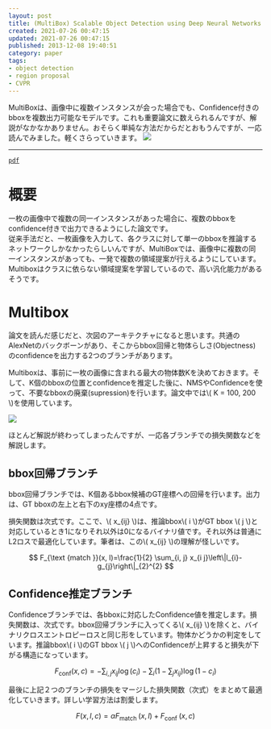 ```yaml
---
layout: post
title: (MultiBox) Scalable Object Detection using Deep Neural Networks
created: 2021-07-26 00:47:15
updated: 2021-07-26 00:47:15
published: 2013-12-08 19:40:51
category: paper
tags:
- object detection
- region proposal
- CVPR
---
```


MultiBoxは、画像中に複数インスタンスが会った場合でも、Confidence付きのbboxを複数出力可能なモデルです。これも重要論文に数えられるんですが、解説がなかなかありません。おそらく単純な方法だからだとおもうんですが、一応読んでみました。軽くさらっていきます。
![]({{site.base_url}}/images/2021-07-26-00-03-19.png)

---
[`pdf`](https://www.cv-foundation.org/openaccess/content_cvpr_2014/papers/Erhan_Scalable_Object_Detection_2014_CVPR_paper.pdf)

# 概要

一枚の画像中で複数の同一インスタンスがあった場合に、複数のbboxをconfidence付きで出力できるようにした論文です。  
従来手法だと、一枚画像を入力して、各クラスに対して単一のbboxを推論するネットワークしかなかったらしいんですが、MultiBoxでは、画像中に複数の同一インスタンスがあっても、一発で複数の領域提案が行えるようにしています。
Multiboxはクラスに依らない領域提案を学習しているので、高い汎化能力があるそうです。

# Multibox

論文を読んだ感じだと、次図のアーキテクチャになると思います。共通のAlexNetのバックボーンがあり、そこからbbox回帰と物体らしさ(Objectness)のconfidenceを出力する2つのブランチがあります。

Multiboxは、事前に一枚の画像に含まれる最大の物体数Kを決めておきます。そして、K個のbboxの位置とconfidenceを推定した後に、NMSやConfidenceを使って、不要なbboxの廃棄(supression)を行います。論文中では\\( K = 100, 200 \\)を使用しています。  

![]({{site.base_url}}/images/2021-07-26-00-03-27.png)

ほとんど解説が終わってしまったんですが、一応各ブランチでの損失関数などを解説します。

## bbox回帰ブランチ

bbox回帰ブランチでは、K個あるbbox候補のGT座標への回帰を行います。出力は、GT bboxの左上と右下のxy座標の4点です。

損失関数は次式です。ここで、\\( x_{ij} \\)は、推論bbox\\( i \\)がGT bbox \\( j \\)と対応しているとき1になりそれ以外は0になるバイナリ値です。それ以外は普通にL2ロスで最適化しています。筆者は、この\\( x_{ij} \\)の理解が怪しいです。  

$$
F_{\text {match }}(x, l)=\frac{1}{2} \sum_{i, j} x_{i j}\left\|l_{i}-g_{j}\right\|_{2}^{2}
$$

## Confidence推定ブランチ

Confidenceブランチでは、各bboxに対応したConfidence値を推定します。損失関数は、次式です。bbox回帰ブランチに入ってくる\\( x_{ij} \\)を除くと、バイナリクロスエントロピーロスと同じ形をしています。物体かどうかの判定をしています。推論bbox\\( i \\)のGT bbox \\( j \\)へのConfidenceが上昇すると損失が下がる構造になっています。  

$$
F_{\mathrm{conf}}(x, c)=-\sum_{i, j} x_{i j} \log \left(c_{i}\right)-\sum_{i}\left(1-\sum_{j} x_{i j}\right) \log \left(1-c_{i}\right)
$$

最後に上記２つのブランチの損失をマージした損失関数（次式）をまとめて最適化していきます。詳しい学習方法は割愛します。


$$
F(x, l, c)=\alpha F_{\text {match }}(x, l)+F_{\text {conf }}(x, c)
$$
